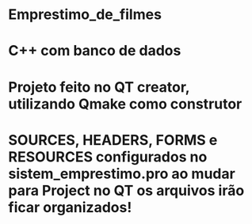 # Emprestimo_de_filmes
# C++ com banco de dados
# Projeto feito no QT creator, utilizando Qmake como construtor
# SOURCES, HEADERS, FORMS e RESOURCES configurados no sistem_emprestimo.pro ao mudar para Project no QT os arquivos irão ficar organizados!
